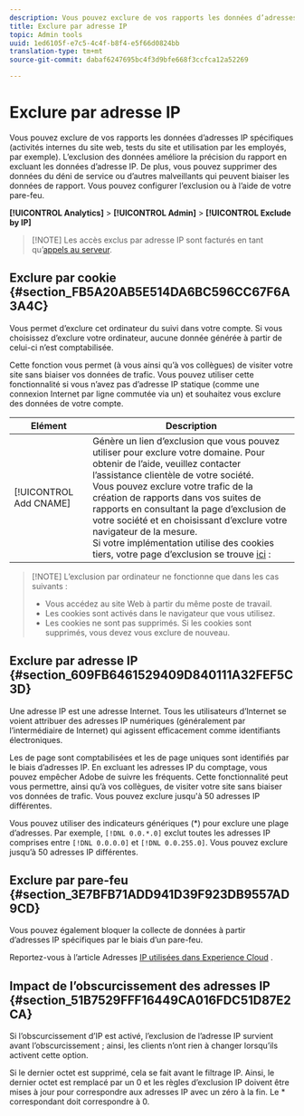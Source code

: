 ```yaml
---
description: Vous pouvez exclure de vos rapports les données d’adresses IP spécifiques (activités internes du site web, tests du site et utilisation par les employés, par exemple). L’exclusion des données améliore la précision du rapport en excluant les données d’adresse IP. De plus, vous pouvez supprimer des données du déni de service ou d’autres  malveillants qui peuvent biaiser les données de rapport. Vous pouvez configurer l’exclusion ou à l’aide de votre pare-feu.
title: Exclure par adresse IP
topic: Admin tools
uuid: 1ed6105f-e7c5-4c4f-b8f4-e5f66d0824bb
translation-type: tm+mt
source-git-commit: dabaf6247695bc4f3d9bfe668f3ccfca12a52269

---
```



# Exclure par adresse IP

Vous pouvez exclure de vos rapports les données d’adresses IP spécifiques (activités internes du site web, tests du site et utilisation par les employés, par exemple). L’exclusion des données améliore la précision du rapport en excluant les données d’adresse IP. De plus, vous pouvez supprimer des données du déni de service ou d’autres  malveillants qui peuvent biaiser les données de rapport. Vous pouvez configurer l’exclusion ou à l’aide de votre pare-feu.

**[!UICONTROL Analytics]** > **[!UICONTROL Admin]** > **[!UICONTROL Exclude by IP]**

>[!NOTE] Les accès exclus par adresse IP sont facturés en tant qu’[appels au serveur](https://marketing.adobe.com/resources/help/fr_FR/reference/primary_server_calls.html).

## Exclure par cookie {#section_FB5A20AB5E514DA6BC596CC67F6A3A4C}

Vous permet d’exclure cet ordinateur du suivi dans votre compte. Si vous choisissez d’exclure votre ordinateur, aucune donnée générée à partir de celui-ci n’est comptabilisée.

Cette fonction vous permet (à vous ainsi qu’à vos collègues) de visiter votre site sans biaiser vos données de trafic. Vous pouvez utiliser cette fonctionnalité si vous n’avez pas d’adresse IP statique (comme une connexion Internet par ligne commutée via un) et souhaitez vous exclure des données de votre compte.

| Elément | Description |
|--- |--- |
| [!UICONTROL Add CNAME] | Génère un lien d’exclusion que vous pouvez utiliser pour exclure votre domaine. Pour obtenir de l’aide, veuillez contacter l’assistance clientèle de votre société. <br>Vous pouvez exclure votre trafic de la création de rapports dans vos suites de rapports en consultant la page d’exclusion de votre société et en choisissant d’exclure votre navigateur de la mesure. <br>Si votre implémentation utilise des cookies tiers, votre page d’exclusion se trouve [ici](https://democorp.112.2o7.net/optout.html?locale=fr_FR&amp;popup=true) : |

>[!NOTE] L’exclusion par ordinateur ne fonctionne que dans les cas suivants :
>
> * Vous accédez au site Web à partir du même poste de travail.
> * Les cookies sont activés dans le navigateur que vous utilisez.
> * Les cookies ne sont pas supprimés. Si les cookies sont supprimés, vous devez vous exclure de nouveau.


## Exclure par adresse IP {#section_609FB6461529409D840111A32FEF5C3D}

Une adresse IP est une adresse Internet. Tous les utilisateurs d’Internet se voient attribuer des adresses IP numériques (généralement par l’intermédiaire de Internet) qui agissent efficacement comme identifiants électroniques.

Les  de page sont comptabilisées et les de page uniques sont identifiés par le biais d’adresses IP. En excluant les adresses IP du comptage, vous pouvez empêcher Adobe de suivre les fréquents. Cette fonctionnalité peut vous permettre, ainsi qu’à vos collègues, de visiter votre site sans biaiser vos données de trafic. Vous pouvez exclure jusqu&#39;à 50 adresses IP différentes.

Vous pouvez utiliser des indicateurs génériques (*) pour exclure une plage d’adresses. Par exemple, `[!DNL 0.0.*.0]` exclut toutes les adresses IP comprises entre `[!DNL 0.0.0.0]` et `[!DNL 0.0.255.0]`. Vous pouvez exclure jusqu’à 50 adresses IP différentes.

## Exclure par pare-feu {#section_3E7BFB71ADD941D39F923DB9557AD9CD}

Vous pouvez également bloquer la collecte de données à partir d’adresses IP spécifiques par le biais d’un pare-feu.

Reportez-vous à l’article Adresses [IP utilisées dans Experience Cloud](https://marketing.adobe.com/resources/help/fr_FR/home/index.html#kb-adobe-ip-addresses) .

## Impact de l’obscurcissement des adresses IP {#section_51B7529FFF16449CA016FDC51D87E2CA}

Si l’obscurcissement d’IP est activé, l’exclusion de l’adresse IP survient avant l’obscurcissement ; ainsi, les clients n’ont rien à changer lorsqu’ils activent cette option.

Si le dernier octet est supprimé, cela se fait avant le filtrage IP. Ainsi, le dernier octet est remplacé par un 0 et les règles d’exclusion IP doivent être mises à jour pour correspondre aux adresses IP avec un zéro à la fin. Le * correspondant doit correspondre à 0.
